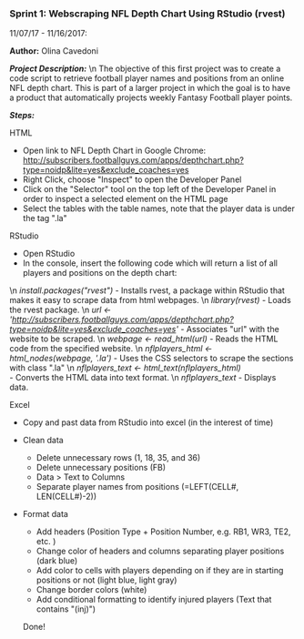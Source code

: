 ### Sprint 1: Webscraping NFL Depth Chart Using RStudio (rvest)

11/07/17 - 11/16/2017:

**Author:** Olina Cavedoni

__*Project Description:*__
\n The objective of this first project was to create a code script to retrieve football player names and positions from an online NFL depth chart. This is part of a larger project in which the goal is to have a product that automatically projects weekly Fantasy Football player points.

__*Steps:*__

HTML
- Open link to NFL Depth Chart in Google Chrome: http://subscribers.footballguys.com/apps/depthchart.php?type=noidp&lite=yes&exclude_coaches=yes
- Right Click, choose "Inspect" to open the Developer Panel
- Click on the "Selector" tool on the top left of the Developer Panel in order to inspect a selected element on the HTML page
- Select the tables with the table names, note that the player data is under the tag ".la"

RStudio
- Open RStudio
- In the console, insert the following code which will return a list of all players and positions on the depth chart:

\n  *install.packages("rvest")*
    - Installs rvest, a package within RStudio that makes it easy to scrape data from html webpages.
\n  *library(rvest)*
    - Loads the rvest package.
\n  *url <- 'http://subscribers.footballguys.com/apps/depthchart.php?type=noidp&lite=yes&exclude_coaches=yes'*
    - Associates "url" with the website to be scraped.
\n  *webpage <- read_html(url)*
    - Reads the HTML code from the specified website.
\n  *nflplayers_html <- html_nodes(webpage, '.la')*
    - Uses the CSS selectors to scrape the sections with class ".la"
\n  *nflplayers_text <- html_text(nflplayers_html)*  
    - Converts the HTML data into text format.
\n  *nflplayers_text*
    - Displays data.

Excel
- Copy and past data from RStudio into excel (in the interest of time)
- Clean data
    - Delete unnecessary rows (1, 18, 35, and 36)
    - Delete unnecessary positions (FB)
    - Data > Text to Columns
    - Separate player names from positions (=LEFT(CELL#, LEN(CELL#)-2))
- Format data
    - Add headers (Position Type + Position Number, e.g. RB1, WR3, TE2, etc. )
    - Change color of headers and columns separating player positions (dark blue)
    - Add color to cells with players depending on if they are in starting positions or not (light blue, light gray)
    - Change border colors (white)
    - Add conditional formatting to identify injured players (Text that contains "(inj)")

    Done!
